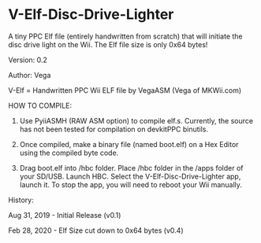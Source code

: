 # V-Elf-Disc-Drive-Lighter
A tiny PPC Elf file (entirely handwritten from scratch) that will initiate the disc drive light on the Wii. The Elf file size is only 0x64 bytes!

Version: 0.2

Author: Vega

V-Elf = Handwritten PPC Wii ELF file by VegaASM (Vega of MKWii.com)

HOW TO COMPILE:

1. Use PyiiASMH (RAW ASM option) to compile elf.s. Currently, the source has not been tested for compilation on devkitPPC binutils.

2. Once compiled, make a binary file (named boot.elf) on a Hex Editor using the compiled byte code.

3. Drag boot.elf into /hbc folder. Place /hbc folder in the /apps folder of your SD/USB. Launch HBC. Select the V-Elf-Disc-Drive-Lighter app, launch it. To stop the app, you will need to reboot your Wii manually.

History:

Aug 31, 2019 - Initial Release (v0.1)

Feb 28, 2020 - Elf Size cut down to 0x64 bytes (v0.4)
